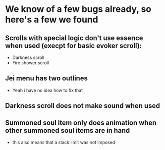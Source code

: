 # We know of a few bugs already, so here's a few we found

## Scrolls with special logic don't use essence when used (execpt for basic evoker scroll):
- Darkness scroll
- Fire shower scroll

## Jei menu has two outlines
- Yeah i have no idea how to fix that

## Darkness scroll does not make sound when used

## Summoned soul item only does animation when other summoned soul items are in hand
- this also means that a stack limit was not imposed
